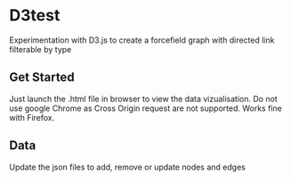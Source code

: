 # D3test
Experimentation with D3.js to create a forcefield graph with directed link filterable by type

## Get Started  
Just launch the .html file in browser to view the data vizualisation. 
Do not use google Chrome as Cross Origin request are not supported. Works fine with Firefox.

## Data 
Update the json files to add, remove or update nodes and edges
